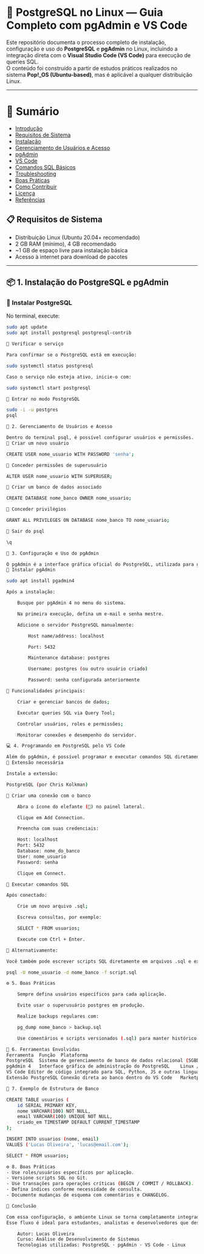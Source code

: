# 🐘 PostgreSQL no Linux — Guia Completo com pgAdmin e VS Code

Este repositório documenta o processo completo de instalação, configuração e uso do **PostgreSQL** e **pgAdmin** no Linux, incluindo a integração direta com o **Visual Studio Code (VS Code)** para execução de queries SQL.  
O conteúdo foi construído a partir de estudos práticos realizados no sistema **Pop!_OS (Ubuntu-based)**, mas é aplicável a qualquer distribuição Linux.

---

# 📑 Sumário
- [Introdução](#-postgresql-no-linux--guia-completo-com-pgadmin-e-vs-code)
- [Requisitos de Sistema](#-requisitos-de-sistema)
- [Instalação](#-1-instalação-do-postgresql-e-pgadmin)
- [Gerenciamento de Usuários e Acesso](#-2-gerenciamento-de-usuários-e-acesso)
- [pgAdmin](#-3-configuração-e-uso-do-pgadmin)
- [VS Code](#-4-programando-em-postgresql-pelo-vs-code)
- [Comandos SQL Básicos](#-comandos-sql-básicos)
- [Troubleshooting](#-troubleshooting)
- [Boas Práticas](#-5-boas-práticas)
- [Como Contribuir](#-como-contribuir)
- [Licença](#-licença)
- [Referências](#-referências)

## 📋 Requisitos de Sistema
- Distribuição Linux (Ubuntu 20.04+ recomendado)
- 2 GB RAM (mínimo), 4 GB recomendado
- ~1 GB de espaço livre para instalação básica
- Acesso à internet para download de pacotes

---

## 📦 1. Instalação do PostgreSQL e pgAdmin

### 🔹 Instalar PostgreSQL
No terminal, execute:
```bash
sudo apt update
sudo apt install postgresql postgresql-contrib

🔹 Verificar o serviço

Para confirmar se o PostgreSQL está em execução:

sudo systemctl status postgresql

Caso o serviço não esteja ativo, inicie-o com:

sudo systemctl start postgresql

🔹 Entrar no modo PostgreSQL

sudo -i -u postgres
psql

👤 2. Gerenciamento de Usuários e Acesso

Dentro do terminal psql, é possível configurar usuários e permissões.
🔸 Criar um novo usuário

CREATE USER nome_usuario WITH PASSWORD 'senha';

🔸 Conceder permissões de superusuário

ALTER USER nome_usuario WITH SUPERUSER;

🔸 Criar um banco de dados associado

CREATE DATABASE nome_banco OWNER nome_usuario;

🔸 Conceder privilégios

GRANT ALL PRIVILEGES ON DATABASE nome_banco TO nome_usuario;

🔸 Sair do psql

\q

🧭 3. Configuração e Uso do pgAdmin

O pgAdmin é a interface gráfica oficial do PostgreSQL, utilizada para gerenciar bancos de dados, usuários e executar consultas SQL.
🔹 Instalar pgAdmin

sudo apt install pgadmin4

Após a instalação:

    Busque por pgAdmin 4 no menu do sistema.

    Na primeira execução, defina um e-mail e senha mestre.

    Adicione o servidor PostgreSQL manualmente:

        Host name/address: localhost

        Port: 5432

        Maintenance database: postgres

        Username: postgres (ou outro usuário criado)

        Password: senha configurada anteriormente

🔹 Funcionalidades principais:

    Criar e gerenciar bancos de dados;

    Executar queries SQL via Query Tool;

    Controlar usuários, roles e permissões;

    Monitorar conexões e desempenho do servidor.

💻 4. Programando em PostgreSQL pelo VS Code

Além do pgAdmin, é possível programar e executar comandos SQL diretamente no VS Code.
🔸 Extensão necessária

Instale a extensão:

PostgreSQL (por Chris Kolkman)

🔸 Criar uma conexão com o banco

    Abra o ícone do elefante (🐘) no painel lateral.

    Clique em Add Connection.

    Preencha com suas credenciais:

    Host: localhost
    Port: 5432
    Database: nome_do_banco
    User: nome_usuario
    Password: senha

    Clique em Connect.

🔸 Executar comandos SQL

Após conectado:

    Crie um novo arquivo .sql;

    Escreva consultas, por exemplo:

    SELECT * FROM usuarios;

    Execute com Ctrl + Enter.

🔸 Alternativamente:

Você também pode escrever scripts SQL diretamente em arquivos .sql e executá-los no pgAdmin Query Tool ou via terminal com:

psql -U nome_usuario -d nome_banco -f script.sql

⚙️ 5. Boas Práticas

    Sempre defina usuários específicos para cada aplicação.

    Evite usar o superusuário postgres em produção.

    Realize backups regulares com:

    pg_dump nome_banco > backup.sql

    Use comentários e scripts versionados (.sql) para manter histórico de alterações no GitHub.

🧩 6. Ferramentas Envolvidas
Ferramenta	Função	Plataforma
PostgreSQL	Sistema de gerenciamento de banco de dados relacional (SGBD)	Linux
pgAdmin 4	Interface gráfica de administração do PostgreSQL	Linux / Web
VS Code	Editor de código integrado para SQL, Python, JS e outras linguagens	Multiplataforma
Extensão PostgreSQL	Conexão direta ao banco dentro do VS Code	Marketplace

📘 7. Exemplo de Estrutura de Banco

CREATE TABLE usuarios (
    id SERIAL PRIMARY KEY,
    nome VARCHAR(100) NOT NULL,
    email VARCHAR(100) UNIQUE NOT NULL,
    criado_em TIMESTAMP DEFAULT CURRENT_TIMESTAMP
);

INSERT INTO usuarios (nome, email)
VALUES ('Lucas Oliveira', 'lucas@email.com');

SELECT * FROM usuarios;

⚙️ 8. Boas Práticas
- Use roles/usuários específicos por aplicação.
- Versione scripts SQL no Git.
- Use transações para operações críticas (BEGIN / COMMIT / ROLLBACK).
- Defina índices conforme necessidade de consulta.
- Documente mudanças de esquema com comentários e CHANGELOG.

🧠 Conclusão

Com essa configuração, o ambiente Linux se torna completamente integrado ao PostgreSQL, permitindo gerenciar bancos de dados via pgAdmin e desenvolver queries SQL diretamente no VS Code, combinando praticidade, controle e eficiência.
Esse fluxo é ideal para estudantes, analistas e desenvolvedores que desejam dominar a administração e manipulação de dados em ambientes PostgreSQL.

    Autor: Lucas Oliveira
    Curso: Análise de Desenvolvimento de Sistemas
    Tecnologias utilizadas: PostgreSQL · pgAdmin · VS Code · Linux